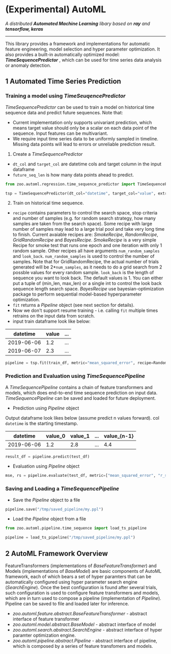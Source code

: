# (Experimental) AutoML
_A distributed **Automated Machine Learning** libary based on **ray** and **tensorflow, keras**_


---

This library provides a framework and implementations for automatic feature engineering, model selection and hyper parameter optimization. It also provides a built-in automatically optimized model: _**TimeSequencePredictor**_ , which can be used for time series data analysis or anomaly detection. 


## 1 Automated Time Series Prediction 

### Training a model using _TimeSeuqencePredictor_

_TimeSequencePredictor_ can be used to train a model on historical time sequence data and predict future sequences. Note that: 
  * Current implementation only supports univariant prediction, which means target value should only be a scalar on each data point of the sequence. Input features can be multivariant.  
  * We require input time series data to be uniformly sampled in timeline. Missing data points will lead to errors or unreliable prediction result. 

 1. Create a _TimeSequencePredictor_
   * ```dt_col``` and ```target_col``` are datetime cols and target column in the input dataframe 
   * ```future_seq_len``` is how many data points ahead to predict. 
```python
from zoo.automl.regression.time_sequence_predictor import TimeSequencePredictor

tsp = TimeSequencePredictor(dt_col="datetime", target_col="value", extra_features_col=None, future_seq_len=1)
```

 2. Train on historical time sequence. 
   * ```recipe``` contains parameters to control the search space, stop criteria and number of samples (e.g. for random search strategy, how many samples are taken from the search space). Some recipe with large number of samples may lead to a large trial pool and take very long time to finish. Current avaiable recipes are: _SmokeRecipe_, _RandomRecipe_, _GridRandomRecipe_ and _BayesRecipe_. _SmokeRecipe_ is a very simple Recipe for smoke test that runs one epoch and one iteration with only 1 random sample. Other recipes all have arguments ```num_random_samples``` and ```look_back```. ```num_random_samples``` is used to control the number of samples. Note that for GridRandomRecipe, the actual number of trials generated will be 2*```num_samples```, as it needs to do a grid search from 2 possble values for every random sample. ```look_back``` is the length of sequence you want to look back. The default values is 1. You can either put a tuple of (min_len, max_len) or a single int to control the look back sequence length search space. _BayesRecipe_ use bayesian-optimization package to perform sequential model-based hyperparameter optimization.
   * ```fit``` returns a _Pipeline_ object (see next section for details). 
   * Now we don't support resume training - i.e. calling ```fit``` multiple times retrains on the input data from scratch. 
   * input train dataframe look like below: 
   
  |datetime|value|...|
  | --------|----- | ---|
  |2019-06-06|1.2|...|
  |2019-06-07|2.3|...|
  
```python
pipeline = tsp.fit(train_df, metric="mean_squared_error", recipe=RandomRecipe(num_samples=1))
```

### Prediction and Evaluation using _TimeSequencePipeline_ 
A _TimeSequencePipeline_ contains a chain of feature transformers and models, which does end-to-end time sequence prediction on input data. _TimeSequencePipeline_ can be saved and loaded for future deployment.      
 
 * Prediction using _Pipeline_ object

Output dataframe look likes below (assume predict n values forward). col `datetime` is the starting timestamp.  

  |datetime|value_0|value_1|...|value_{n-1}|
  | --------|----- | ------|---|---- |
  |2019-06-06|1.2|2.8|...|4.4|
 ```python
 result_df = pipeline.predict(test_df)
 ```
 
 * Evaluation using _Pipeline_ object
 ```python
 mse, rs = pipeline.evaluate(test_df, metric=["mean_squared_error", "r_square"])
 ```

### Saving and Loading a _TimeSequencePipeline_
 * Save the _Pipeline_ object to a file
 ```python
 pipeline.save("/tmp/saved_pipeline/my.ppl")
 ```
 * Load the _Pipeline_ object from a file
 ```python
 from zoo.automl.pipeline.time_sequence import load_ts_pipeline
 
 pipeline = load_ts_pipeline("/tmp/saved_pipeline/my.ppl")
 ```

## 2 AutoML Framework Overview

FeatureTransformers (implementations of _BaseFeatureTransformer_) and Models (implementations of _BaseModel_) are basic components of AutoML framework, each of which bears a set of hyper paramters that can be automatically configured using hyper parameter search engine (_SearchEngine_). Once the best configuration is found after several trials, such configuration is used to configure feature transformers and models, which are in turn used to compose a pipeline (implementation of _Pipeline_). Pipeline can be saved to file and loaded later for inference.    

* _zoo.automl.feature.abstract.BaseFeatureTransformer_ - abstract interface of feature transformer
* _zoo.automl.model.abstract.BaseModel_ - abstract interface of model
* _zoo.automl.search.abstract.SearchEngine_ - abstract interface of hyper paramter optimization engine.
* _zoo.automl.pipeline.abstract.Pipeline_ - abstract interface of pipeline, which is composed by a series of feature transfomers and models.

 


